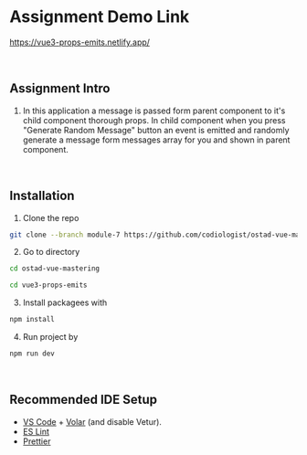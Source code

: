 # Assignment Demo Link 
https://vue3-props-emits.netlify.app/

<br/>

## Assignment Intro
1. In this application a message is passed form parent component to it's child component thorough props. In child component when you press "Generate Random Message" button an event is emitted and randomly generate a message form messages array for you and shown in parent component.

<br/>

## Installation

1. Clone the repo

```sh
git clone --branch module-7 https://github.com/codiologist/ostad-vue-mastering.git
```

2. Go to directory
```sh
cd ostad-vue-mastering
```
```sh
cd vue3-props-emits
```

3. Install packagees with
```sh
npm install
```

4. Run project by
```sh
npm run dev
```

<br/>


## Recommended IDE Setup

- [VS Code](https://code.visualstudio.com/) + [Volar](https://marketplace.visualstudio.com/items?itemName=Vue.volar) (and disable Vetur).
- [ES Lint](https://eslint.org/)
- [Prettier](https://prettier.io/)